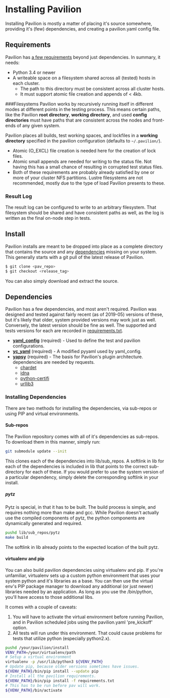 # Installing Pavilion

Installing Pavilion is mostly a matter of placing it's source somewhere,
providing it's (few) dependencies, and creating a pavilion.yaml config file.

## Requirements
Pavilion has [a few requirements](docs/requirements.md) beyond just
dependencies. In summary, it
needs:
 - Python 3.4 or newer
 - A writeable space on a filesystem shared across all (tested) hosts in each
   cluster.
   - The path to this directory must be consistent across all cluster hosts.
   - It must support atomic file creation and appends of < 4kb.

###Filesystems
Pavilion works by recursively running itself in different modes at different
points in the testing process. This means certain paths, like the Pavilion
__root directory__, __working directory__, and used __config directories__
must have paths that are consistent across the nodes and front-ends of any
given system.

Pavilion places all builds, test working spaces, and lockfiles in a __working
directory__ specified in the pavilion configuration
(defaults to `~/.pavilion/`).
  - Atomic (O_EXCL) file creation is needed here for the creation of lock files.
  - Atomic small appends are needed for writing to the status file. Not having
  this has a small chance of resulting in corrupted test status files.
  - Both of these requirements are probably already satisfied by one or more of
   your cluster NFS partitions. Lustre filesystems are not recommended, mostly
   due to the type of load Pavilion presents to these.

### Result Log
The result log can be configured to write to an arbitrary filesystem. That
filesystem should be shared and have consistent paths as well, as the log is
written as the final on-node step in tests.

## Install

Pavilion installs are meant to be dropped into place as a complete directory
that contains the source and any [dependencies](#dependencies) missing on
your system. This generally starts with a git pull of the latest release
of Pavilion.

```bash
$ git clone <pav_repo>
$ git checkout <release_tag>
```

You can also simply download and extract the source.

## Dependencies

Pavilion has a few dependencies, and most aren't required. Pavilion was
designed and tested against fairly recent (as of 2019-05) versions of
these, but it's likely that older, system provided versions may work just as
well. Conversely, the latest version should be fine as well. The supported and
tests versions for each are recorded in [requirements.txt]().

 - [__yaml_config__](https://github.com/lanl/yaml_config) (required) - Used to
 define the test and pavilion configurations.
 - [__yc_yaml__](https://github.com/pflarr/yc_yaml) (required) - A modified
 pyyaml used  by yaml_config.
 - [__yapsy__](http://yapsy.sourceforge.net/) (required) - The basis for
 Pavilion's plugin architecture.
 dependencies are needed by requests.
   - [chardet](https://pypi.org/project/chardet/)
   - [idna](https://github.com/kjd/idna)
   - [python-certifi](https://pypi.org/project/certifi/)
   - [urllib3](https://urllib3.readthedocs.io/en/latest/)

### Installing Dependencies
There are two methods for installing the dependencies, via sub-repos or using
 PIP and virtual environments.

#### Sub-repos
The Pavilion repository comes with all of it's dependencies as sub-repos. To
download them in this manner, simply run:

```bash
git submodule update --init
```

This clones each of the dependencies into lib/sub_repos. A softlink in lib
for each of the dependencies is included in lib that points to the correct
sub-directory for each of these. If you would prefer to use the system version
of a particular dependency, simply delete the corresponding softlink in your
install.
##### pytz
Pytz is special, in that it has to be built. The build process is simple, and
requires nothing more than make and gcc. While Pavilion doesn't actually use
the compiled components of pytz, the python components are dynamically
generated and required.

```bash
pushd lib/sub_repos/pytz
make build
```

The softlink in lib already points to the expected location of the built pytz.

#### virtualenv and pip
You can also build pavilion dependencies using virtualenv and pip. If you're
unfamiliar, virtualenv sets up a custom python environment that uses your
system python and it's libraries as a base. You can then use the virtual
env's PIP package manager to download any additional (or just newer) libraries
needed by an application. As long as you use the <virtualenv>/bin/python,
you'll have access to those additional libs.

It comes with a couple of caveats:
 1. You will have to activate the virtual environment before running
 Pavilion, and in Pavilion scheduled jobs using the pavilion.yaml
 'pre_kickoff' option.
 2. All tests will run under this environment. That could cause problems for
 tests that utilize python (especially python2.x).

```bash
pushd /your/pavilion/install
VENV_PATH=/your/virtualenv/path
# Setup a virtual environment
virtualenv -p /usr/lib/python3 ${VENV_PATH}
# Update pip, because older versions sometimes have issues.
${VENV_PATH}/bin/pip install --update pip
# Install all the pavilion requirements.
${VENV_PATH}/bin/pip install -f requirements.txt
# This has to be run before pav will work.
${VENV_PATH}/bin/activate

```
